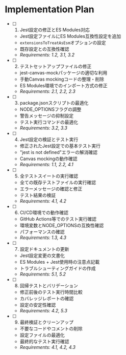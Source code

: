 # Implementation Plan

- [ ] 1. Jest設定の修正とES Modules対応
  - Jest設定ファイルにES Modules互換性設定を追加
  - `extensionsToTreatAsEsm`オプションの設定
  - 既存設定との互換性確認
  - _Requirements: 1.2, 3.1, 3.2_

- [ ] 2. テストセットアップファイルの修正
  - jest-canvas-mockパッケージの適切な利用
  - 手動Canvas mockingコードの整理・削除
  - ES Modules環境でのインポート方式の修正
  - _Requirements: 2.1, 2.2, 2.3_

- [ ] 3. package.jsonスクリプトの最適化
  - NODE_OPTIONSフラグの調整
  - 警告メッセージの抑制設定
  - テスト実行コマンドの最適化
  - _Requirements: 3.2, 3.3_

- [ ] 4. Jest設定の検証とテスト実行
  - 修正されたJest設定での基本テスト実行
  - "jest is not defined"エラーの解消確認
  - Canvas mockingの動作確認
  - _Requirements: 1.1, 2.2, 4.1_

- [ ] 5. 全テストスイートの実行確認
  - 全ての既存テストファイルの実行確認
  - エラーメッセージの確認と修正
  - テスト結果の検証
  - _Requirements: 4.1, 4.2_

- [ ] 6. CI/CD環境での動作確認
  - GitHub Actions等でのテスト実行確認
  - 環境変数とNODE_OPTIONSの互換性確認
  - パフォーマンスの確認
  - _Requirements: 1.3, 4.3_

- [ ] 7. 設定ドキュメントの更新
  - Jest設定変更の文書化
  - ES Modules + Jest使用時の注意点記載
  - トラブルシューティングガイドの作成
  - _Requirements: 5.1, 5.2_

- [ ] 8. 回帰テストとバリデーション
  - 修正前後のテスト実行時間比較
  - カバレッジレポートの確認
  - 設定の安定性確認
  - _Requirements: 4.2, 5.3_

- [ ] 9. 最終検証とクリーンアップ
  - 不要なコードやコメントの削除
  - 設定ファイルの最適化
  - 最終的なテスト実行確認
  - _Requirements: 4.1, 4.2, 4.3_